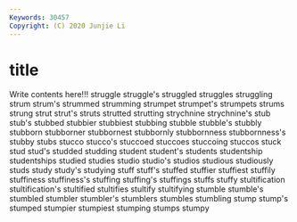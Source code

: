 ```yaml
---
Keywords: 30457
Copyright: (C) 2020 Junjie Li
---
```


# title

Write contents here!!!
struggle 
struggle's 
struggled 
struggles 
struggling 
strum 
strum's
strummed 
strumming 
strumpet 
strumpet's 
strumpets 
strums 
strung 
strut 
strut's 
struts
strutted 
strutting 
strychnine 
strychnine's 
stub 
stub's 
stubbed 
stubbier 
stubbiest 
stubbing
stubble 
stubble's 
stubbly 
stubborn 
stubborner 
stubbornest 
stubbornly 
stubbornness 
stubbornness's 
stubby
stubs 
stucco 
stucco's 
stuccoed 
stuccoes 
stuccoing 
stuccos 
stuck 
stud 
stud's
studded 
studding 
student 
student's 
students 
studentship 
studentships 
studied 
studies 
studio
studio's 
studios 
studious 
studiously 
studs 
study 
study's 
studying 
stuff 
stuff's
stuffed 
stuffier 
stuffiest 
stuffily 
stuffiness 
stuffiness's 
stuffing 
stuffing's 
stuffings 
stuffs
stuffy 
stultification 
stultification's 
stultified 
stultifies 
stultify 
stultifying 
stumble 
stumble's 
stumbled
stumbler 
stumbler's 
stumblers 
stumbles 
stumbling 
stump 
stump's 
stumped 
stumpier 
stumpiest
stumping 
stumps 
stumpy 
